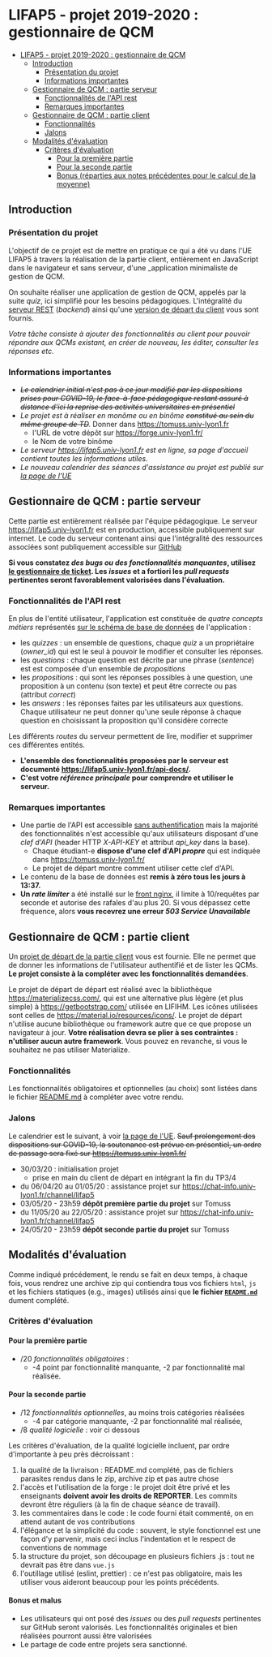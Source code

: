 LIFAP5 - projet 2019-2020 : gestionnaire de QCM
===============================================

- [LIFAP5 - projet 2019-2020 : gestionnaire de QCM](#lifap5---projet-2019-2020--gestionnaire-de-qcm)
  - [Introduction](#introduction)
    - [Présentation du projet](#pr%c3%a9sentation-du-projet)
    - [Informations importantes](#informations-importantes)
  - [Gestionnaire de QCM : partie serveur](#gestionnaire-de-qcm--partie-serveur)
    - [Fonctionnalités de l'API rest](#fonctionnalit%c3%a9s-de-lapi-rest)
    - [Remarques importantes](#remarques-importantes)
  - [Gestionnaire de QCM : partie client](#gestionnaire-de-qcm--partie-client)
    - [Fonctionnalités](#fonctionnalit%c3%a9s)
    - [Jalons](#jalons)
  - [Modalités d'évaluation](#modalit%c3%a9s-d%c3%a9valuation)
    - [Critères d'évaluation](#crit%c3%a8res-d%c3%a9valuation)
      - [Pour la première partie](#pour-la-premi%c3%a8re-partie)
      - [Pour la seconde partie](#pour-la-seconde-partie)
      - [Bonus (réparties aux notes précédentes pour le calcul de la moyenne)](#bonus-r%c3%a9parties-aux-notes-pr%c3%a9c%c3%a9dentes-pour-le-calcul-de-la-moyenne)


Introduction
------------

### Présentation du projet

L'objectif de ce projet est de mettre en pratique ce qui a été vu dans l'UE LIFAP5 à travers la réalisation de la partie client, entièrement en JavaScript dans le navigateur et sans serveur, d'une _application minimaliste de gestion de QCM. 

On souhaite réaliser une application de gestion de QCM, appelés par la suite _quiz_, ici simplifié pour les besoins pédagogiques. L'intégralité du [serveur REST](https://lifap5.univ-lyon1.fr/api-docs/) (_backend_) ainsi qu'une [version de départ du client](https://lifap5.univ-lyon1.fr/client/) vous sont fournis.

_Votre tâche consiste à ajouter des fonctionnalités au client pour pouvoir répondre aux QCMs existant, en créer de nouveau, les éditer, consulter les réponses etc._

### Informations importantes

 *  _~~Le calendrier initial n'est pas à ce jour modifié par les dispositions prises pour COVID-19, le face-à-face pédagogique restant assuré à distance d'ici la reprise des activités universitaires en présentiel~~_
  * _Le projet est à réaliser en monôme ou en binôme ~~constitué au sein du même groupe de TD~~._ Donner dans <https://tomuss.univ-lyon1.fr>
    * l'URL de votre dépôt sur <https://forge.univ-lyon1.fr/>
    * le Nom de votre binôme
 * _Le serveur <https://lifap5.univ-lyon1.fr> est en ligne, sa page d'accueil contient toutes les informations utiles._
 * _Le nouveau calendrier des séances d'assistance au projet est publié sur [la page de l'UE](https://perso.liris.cnrs.fr/romuald.thion/dokuwiki/doku.php?id=enseignement:lifap5:start#programme_et_supports_pedagogique)_
 

Gestionnaire de QCM : partie serveur
------------------------------------

Cette partie est entièrement réalisée par l'équipe pédagogique. Le serveur <https://lifap5.univ-lyon1.fr> est en production, accessible publiquement sur internet. Le code du serveur contenant ainsi que l'intégralité des ressources associées sont publiquement accessible sur [GitHub](https://github.com/romulusFR/lifap5-backend-2019-2020#readme)


**Si vous constatez _des bugs ou des fonctionnalités manquantes_, utilisez [le gestionnaire de ticket](https://github.com/romulusFR/lifap5-backend-2019-2020/issues). Les _issues_ et a fortiori les _pull requests_ pertinentes seront favorablement valorisées dans l'évaluation.**

### Fonctionnalités de l'API rest

En plus de l'entité utilisateur, l'application est constituée de _quatre concepts métiers_ représentés [sur le schéma de base de données](https://github.com/romulusFR/lifap5-backend-2019-2020/blob/master/database/schema.png) de l'application :

* les _quizzes_ : un ensemble de questions, chaque _quiz_ a un propriétaire (_owner_id_) qui est le seul à pouvoir le modifier et consulter les réponses. 
* les _questions_ : chaque question est décrite par une phrase (_sentence_) est est composée d'un ensemble de _propositions_
* les _propositions_ : qui sont les réponses possibles à une question, une proposition à un contenu (son texte) et peut être correcte ou pas (attribut _correct_)
* les _answers_ : les réponses faites par les utilisateurs aux questions. Chaque utilisateur ne peut donner qu'une seule réponse à chaque question en choisissant la proposition qu'il considère correcte

Les différents _routes_ du serveur permettent de lire, modifier et supprimer ces différentes entités.

* **L'ensemble des fonctionnalités proposées par le serveur est documenté <https://lifap5.univ-lyon1.fr/api-docs/>.**
* **C'est votre _référence principale_ pour comprendre et utiliser le serveur.**

### Remarques importantes

* Une partie de l'API est accessible [sans authentification](https://lifap5.univ-lyon1.fr/api-docs/#/public) mais la majorité des fonctionnalités n'est accessible qu'aux utilisateurs disposant d'une _clef d'API_ (header HTTP _X-API-KEY_ et attribut _api_key_ dans la base).
  * Chaque étudiant-e **dispose d'une clef d'API _propre_** qui est indiquée dans <https://tomuss.univ-lyon1.fr/>
  * Le projet de départ montre comment utiliser cette clef d'API.
* Le contenu de la base de données est **remis à zéro tous les jours à 13:37.**
* **Un _rate limiter_** a été installé sur le [front nginx](https://www.nginx.com/blog/rate-limiting-nginx/), il limite à 10/requêtes par seconde et autorise des rafales d'au plus 20. Si vous dépassez cette fréquence, alors **vous recevrez une erreur _503 Service Unavailable_** 

Gestionnaire de QCM : partie client
------------------------------------

Un [projet de départ de la partie client](https://lifap5.univ-lyon1.fr/client/) vous est fournie. Elle ne permet que de donner les informations de l'utilisateur authentifié et de lister les QCMs. **Le projet consiste à la compléter avec les fonctionnalités demandées**.

Le projet de départ de départ est réalisé avec la bibliothèque <https://materializecss.com/>, qui est une alternative plus légère (et plus simple) à <https://getbootstrap.com/> utilisée en LIFIHM. Les icônes utilisées sont celles de <https://material.io/resources/icons/>. Le projet de départ n'utilise aucune bibliothèque ou framework autre que ce que propose un navigateur à jour. **Votre réalisation devra se plier à ses contraintes : n'utiliser aucun autre framework**. Vous pouvez en revanche, si vous le souhaitez ne pas utiliser Materialize.

### Fonctionnalités

Les fonctionnalités obligatoires et optionnelles (au choix) sont listées dans le fichier [README.md](./client/README.md) à compléter avec votre rendu.


### Jalons

Le calendrier est le suivant, à voir [la page de l'UE](https://perso.liris.cnrs.fr/romuald.thion/dokuwiki/doku.php?id=enseignement:lifap5:start#programme_et_supports_pedagogique). ~~Sauf prolongement des dispositions sur COVID-19, la soutenance est prévue en présentiel, un ordre de passage sera fixé sur <https://tomuss.univ-lyon1.fr/>~~

* 30/03/20 : initialisation projet
  * prise en main du client de départ en intégrant la fin du TP3/4
* du 06/04/20 au 01/05/20 : assistance projet sur <https://chat-info.univ-lyon1.fr/channel/lifap5>
* 03/05/20 - 23h59 **dépôt première partie du projet** sur Tomuss
* du 11/05/20 au 22/05/20 : assistance projet sur <https://chat-info.univ-lyon1.fr/channel/lifap5>
* 24/05/20 - 23h59 **dépôt seconde partie du projet** sur Tomuss

Modalités d'évaluation
---------------------

Comme indiqué précédement, le rendu se fait en deux temps, à chaque fois, vous rendrez une archive zip qui contiendra tous vos fichiers `html`, `js` et les fichiers statiques (e.g., images) utilisés ainsi que **le fichier [`README.md`](./client/README.md)** dument complété.

### Critères d'évaluation

#### Pour la première partie

* /20 _fonctionnalités obligatoires_ :
    * -4 point par fonctionnalité manquante, -2 par fonctionnalité mal réalisée.

#### Pour la seconde partie

* /12 _fonctionnalités optionnelles_, au moins trois catégories réalisées
    * -4 par catégorie manquante, -2 par fonctionnalité mal réalisée,
* /8 _qualité logicielle_ : voir ci dessous

Les critères d'évaluation, de la qualité logicielle incluent, par ordre d'importante à peu près décroissant :

  1. la qualité de la livraison : README.md complété, pas de fichiers parasites rendus dans le zip, archive zip et pas autre chose
  2. l'accès et l'utilisation de la forge : le projet doit être privé et les enseignants **doivent avoir les droits de REPORTER**. Les commits devront être réguliers (à la fin de chaque séance de travail).
  3. les commentaires dans le code : le code fourni était commenté, on en attend autant de vos contributions
  4. l'élégance et la simplicité du code : souvent, le style fonctionnel est une façon d'y parvenir, mais ceci inclus l'indentation et le respect de conventions de nommage
  5. la structure du projet, son découpage en plusieurs fichiers .js : tout ne devrait pas être dans `vue.js`
  6. l'outillage utilisé (eslint, prettier) : ce n'est pas obligatoire, mais les utiliser vous aideront beaucoup pour les points précédents.

#### Bonus et malus

* Les utilisateurs qui ont posé des _issues_ ou des _pull requests_ pertinentes sur GitHub seront valorisés. Les fonctionnalités originales et bien réalisées pourront aussi être valorisées
* Le partage de code entre projets sera sanctionné. 

